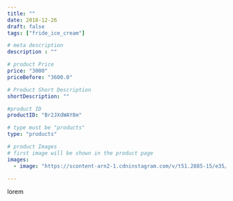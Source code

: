 ```yaml
---
title: ""
date: 2018-12-26
draft: false
tags: ["fride_ice_cream"]

# meta description
description : ""

# product Price
price: "3000"
priceBefore: "3600.0"

# Product Short Description
shortDescription: ""

#product ID
productID: "Br2JXdWAY8m"

# type must be "products"
type: "products"

# product Images
# first image will be shown in the product page
images:
  - image: "https://scontent-arn2-1.cdninstagram.com/v/t51.2885-15/e35/47309490_1902751333166739_7284229782224342989_n.jpg?se=7&tp=1&_nc_ht=scontent-arn2-1.cdninstagram.com&_nc_cat=103&_nc_ohc=dg-TiBCTZfoAX-yUZEr&ccb=7-4&oh=2ee219a113c99edb2084814f6a7f079f&oe=6084C116&ig_cache_key=MTk0Mjc4MTQ4MzczMTIyNjQwNg%3D%3D.2-ccb7-4"

---
```

lorem
